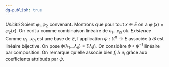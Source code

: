 ```yaml
---
dg-publish: true
---
```


*Unicité*
Soient $\varphi_{1},\varphi_{2}$ convenant. Montrons que pour tout $x\in E$ on a $\varphi_{1}(x)=\varphi_{2}(x)$.
On écrit $x$ comme combinaison linéaire de $e_{1}\dots e_{n}$ ok.
*Existence*
Comme $e_{1}\dots e_{n}$ est une base de $E$, l'application $\psi:\mathbb{K}^{n}\to E$ associée à $\mathcal{B}$ est linéaire bijective.
On pose $\phi(\lambda_{1}\dots\lambda_{n})=\sum \lambda_{i}f_{i}$. On considère $\phi\circ \psi^{-1}$ linéaire par composition.
On remarque qu'elle associe bien $f_{i}$ à $e_{i}$ grâce aux coefficients attribués par $\psi$.